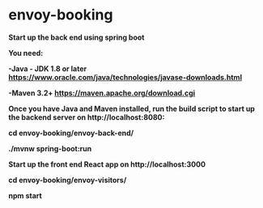 # envoy-booking

<b>Start up the back end using spring boot

You need:

-Java - JDK 1.8 or later https://www.oracle.com/java/technologies/javase-downloads.html

-Maven 3.2+ https://maven.apache.org/download.cgi

Once you have Java and Maven installed, run the build script to start up the backend server on http://localhost:8080:

cd envoy-booking/envoy-back-end/

./mvnw spring-boot:run



<b>Start up the front end React app on http://localhost:3000

cd envoy-booking/envoy-visitors/

npm start
